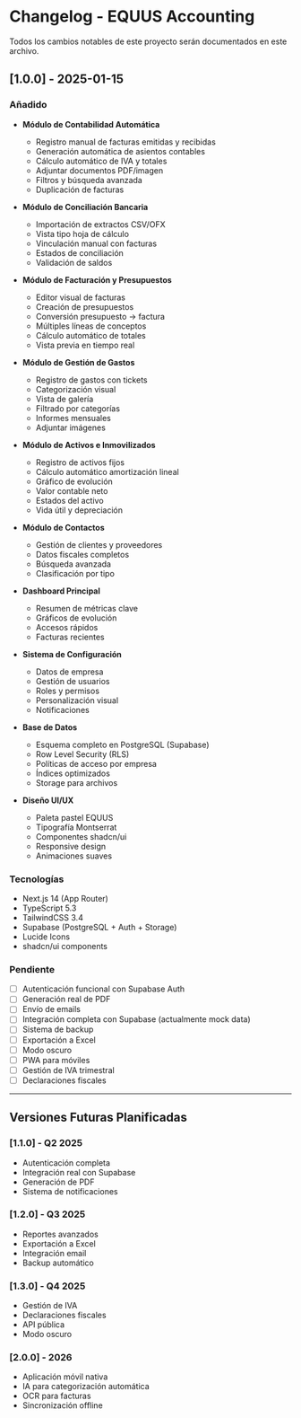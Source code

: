 # Changelog - EQUUS Accounting

Todos los cambios notables de este proyecto serán documentados en este archivo.

## [1.0.0] - 2025-01-15

### Añadido
- **Módulo de Contabilidad Automática**
  - Registro manual de facturas emitidas y recibidas
  - Generación automática de asientos contables
  - Cálculo automático de IVA y totales
  - Adjuntar documentos PDF/imagen
  - Filtros y búsqueda avanzada
  - Duplicación de facturas

- **Módulo de Conciliación Bancaria**
  - Importación de extractos CSV/OFX
  - Vista tipo hoja de cálculo
  - Vinculación manual con facturas
  - Estados de conciliación
  - Validación de saldos

- **Módulo de Facturación y Presupuestos**
  - Editor visual de facturas
  - Creación de presupuestos
  - Conversión presupuesto → factura
  - Múltiples líneas de conceptos
  - Cálculo automático de totales
  - Vista previa en tiempo real

- **Módulo de Gestión de Gastos**
  - Registro de gastos con tickets
  - Categorización visual
  - Vista de galería
  - Filtrado por categorías
  - Informes mensuales
  - Adjuntar imágenes

- **Módulo de Activos e Inmovilizados**
  - Registro de activos fijos
  - Cálculo automático amortización lineal
  - Gráfico de evolución
  - Valor contable neto
  - Estados del activo
  - Vida útil y depreciación

- **Módulo de Contactos**
  - Gestión de clientes y proveedores
  - Datos fiscales completos
  - Búsqueda avanzada
  - Clasificación por tipo

- **Dashboard Principal**
  - Resumen de métricas clave
  - Gráficos de evolución
  - Accesos rápidos
  - Facturas recientes

- **Sistema de Configuración**
  - Datos de empresa
  - Gestión de usuarios
  - Roles y permisos
  - Personalización visual
  - Notificaciones

- **Base de Datos**
  - Esquema completo en PostgreSQL (Supabase)
  - Row Level Security (RLS)
  - Políticas de acceso por empresa
  - Índices optimizados
  - Storage para archivos

- **Diseño UI/UX**
  - Paleta pastel EQUUS
  - Tipografía Montserrat
  - Componentes shadcn/ui
  - Responsive design
  - Animaciones suaves

### Tecnologías
- Next.js 14 (App Router)
- TypeScript 5.3
- TailwindCSS 3.4
- Supabase (PostgreSQL + Auth + Storage)
- Lucide Icons
- shadcn/ui components

### Pendiente
- [ ] Autenticación funcional con Supabase Auth
- [ ] Generación real de PDF
- [ ] Envío de emails
- [ ] Integración completa con Supabase (actualmente mock data)
- [ ] Sistema de backup
- [ ] Exportación a Excel
- [ ] Modo oscuro
- [ ] PWA para móviles
- [ ] Gestión de IVA trimestral
- [ ] Declaraciones fiscales

---

## Versiones Futuras Planificadas

### [1.1.0] - Q2 2025
- Autenticación completa
- Integración real con Supabase
- Generación de PDF
- Sistema de notificaciones

### [1.2.0] - Q3 2025
- Reportes avanzados
- Exportación a Excel
- Integración email
- Backup automático

### [1.3.0] - Q4 2025
- Gestión de IVA
- Declaraciones fiscales
- API pública
- Modo oscuro

### [2.0.0] - 2026
- Aplicación móvil nativa
- IA para categorización automática
- OCR para facturas
- Sincronización offline
